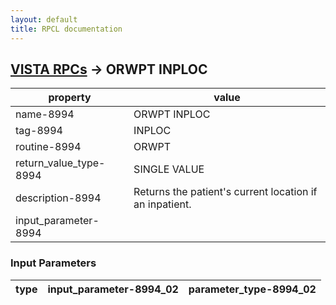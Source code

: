 ```yaml
---
layout: default
title: RPCL documentation
---
```




## [VISTA RPCs](TableOfContent.md) &#8594; ORWPT INPLOC 

 property | value 
--- | --- 
 name-8994 | ORWPT INPLOC
 tag-8994 | INPLOC
 routine-8994 | ORWPT
 return_value_type-8994 | SINGLE VALUE
 description-8994 | Returns the patient's current location if an inpatient.
 input_parameter-8994 | 

### Input Parameters

| type | input_parameter-8994_02 | parameter_type-8994_02 | 
| --- | --- | --- | 